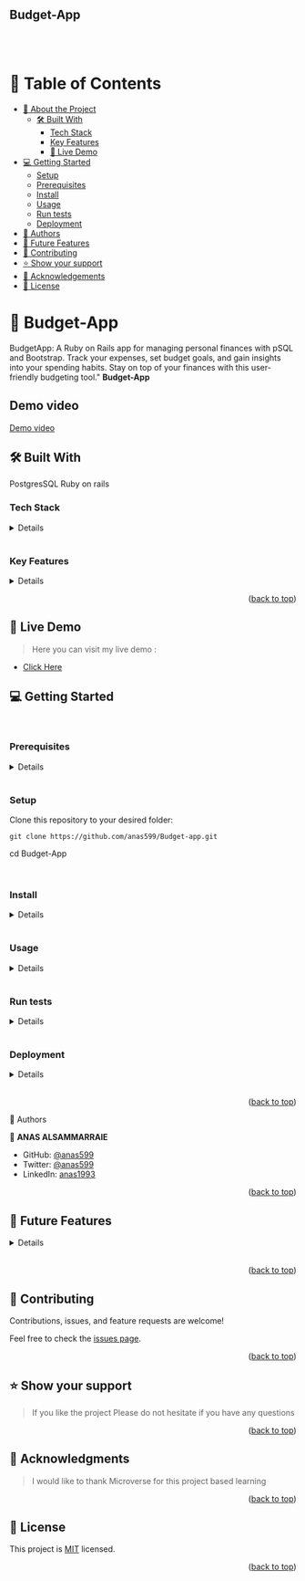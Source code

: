 <h2>Budget-App</h2>
<br>
<br>

# 📗 Table of Contents

- [📖 About the Project](#about-project)
  - [🛠 Built With](#built-with)
    - [Tech Stack](#tech-stack)
    - [Key Features](#key-features)
    - [🚀 Live Demo ](#-live-demo-)
- [💻 Getting Started](#getting-started)
  - [Setup](#setup)
  - [Prerequisites](#prerequisites)
  - [Install](#install)
  - [Usage](#usage)
  - [Run tests](#run-tests)
  - [Deployment](#triangular_flag_on_post-deployment)
- [👥 Authors](#authors)
- [🔭 Future Features](#future-features)
- [🤝 Contributing](#contributing)
- [⭐️ Show your support](#support)
- [🙏 Acknowledgements](#acknowledgements)
- [📝 License](#license)

# 📖 Budget-App <a name="about-project"></a>

BudgetApp: A Ruby on Rails app for managing personal finances with pSQL and Bootstrap. Track your expenses, set budget goals, and gain insights into your spending habits. Stay on top of your finances with this user-friendly budgeting tool."
**Budget-App**

## Demo video

[Demo video](https://www.loom.com/share/d783f39ecabf4fa2b74436cdf387b151)

## 🛠 Built With <a name="built-with"></a>

PostgresSQL
Ruby on rails

### Tech Stack <a name="tech-stack"></a>

<details>
  <ul>
    <li><a href="https://www.ruby-lang.org/en/">Ruby</a></li>
    <li><a href="https://rubyonrails.org/">Ruby on rails</a></li>
    <li><a href="https://www.postgresql.org/">PSQL</a></li>
  </ul>
</details>
<br>

### Key Features <a name="key-features"></a>

<details>
  <ul>
    <li>Add icon for each Category</li>
    <li>Get total transaction for each category </li>
    <li>Sign up using email and password</li>
  </ul>
</details>

<p align="right">(<a href="#readme-top">back to top</a>)</p>

## 🚀 Live Demo <a name="live-demo"></a>

> Here you can visit my live demo :

- [Click Here](https://mysite-7fzl.onrender.com/)

## 💻 Getting Started <a name="getting-started"></a>

<br>

### Prerequisites

<details>
<p>In order to run this project you need:</p>
  <ul>
    <li>Ruby installed</li>
    <li>rbenv installed</li>
  </ul>
</details>
<br>

### Setup

Clone this repository to your desired folder:

    git clone https://github.com/anas599/Budget-app.git

cd Budget-App

  <br>

### Install

<details>
<p>Install this project with:</p>
  <ul>
    <li>  cd Budget-App</li>
    <li>  run rails server</li>
  </ul>
</details>
<br>

### Usage

<details>
<p>To run the project, execute the following command:</p>
  <ul>
    <li>  cd Budget-App</li>
    <li>  run rails server</li>
  </ul>
</details>
<br>

### Run tests

<details>
<p>To run tests, run the following command:</p>
  <ul>
    <li>rspec</li>
  </ul>
</details>
<br>

### Deployment

<details>
<p>You can deploy this project using:</p>
  <ul>
    <li>Heroku</li>
    <li>Render</li>
  </ul>
</details>
<br>

<p align="right">(<a href="#readme-top">back to top</a>)</p>👥 Authors <a name="authors"></a>

👤 **ANAS ALSAMMARRAIE**

- GitHub: [@anas599](https://github.com/anas599)
- Twitter: [@anas599](https://twitter.com/anas599)
- LinkedIn: [anas1993](https://linkedin.com/in/anas1993)

<p align="right">(<a href="#readme-top">back to top</a>)</p>

## 🔭 Future Features <a name="future-features"></a>

<details>
  <ul>
    <li>Add videos for new data</li>
    <li>Add images of invoice</li>
    <li>Update  style</li>
  </ul>
</details>
<br>

<p align="right">(<a href="#readme-top">back to top</a>)</p>

## 🤝 Contributing <a name="contributing"></a>

Contributions, issues, and feature requests are welcome!

Feel free to check the [issues page](https://github.com/anas599/Budget-App.git/issues/).

<p align="right">(<a href="#readme-top">back to top</a>)</p>

## ⭐️ Show your support <a name="support"></a>

> If you like the project Please do not hesitate if you have any questions

<p align="right">(<a href="#readme-top">back to top</a>)</p>

## 🙏 Acknowledgments <a name="acknowledgements"></a>

> I would like to thank Microverse for this project based learning

<p align="right">(<a href="#readme-top">back to top</a>)</p>

## 📝 License <a name="license"></a>

This project is [MIT](https://github.com/anas599/Budget-App/blob/dev/LICENSE) licensed.

<p align="right">(<a href="#readme-top">back to top</a>)</p>
